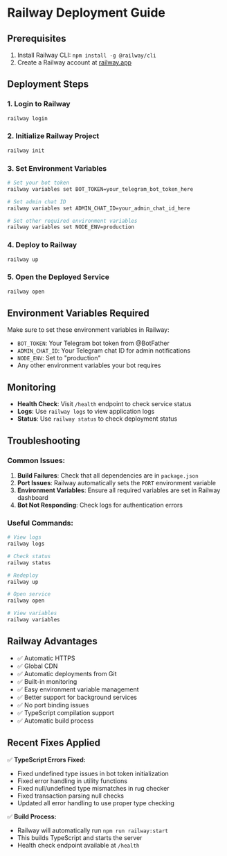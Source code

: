 # Railway Deployment Guide

## Prerequisites

1. Install Railway CLI: `npm install -g @railway/cli`
2. Create a Railway account at [railway.app](https://railway.app)

## Deployment Steps

### 1. Login to Railway

```bash
railway login
```

### 2. Initialize Railway Project

```bash
railway init
```

### 3. Set Environment Variables

```bash
# Set your bot token
railway variables set BOT_TOKEN=your_telegram_bot_token_here

# Set admin chat ID
railway variables set ADMIN_CHAT_ID=your_admin_chat_id_here

# Set other required environment variables
railway variables set NODE_ENV=production
```

### 4. Deploy to Railway

```bash
railway up
```

### 5. Open the Deployed Service

```bash
railway open
```

## Environment Variables Required

Make sure to set these environment variables in Railway:

- `BOT_TOKEN`: Your Telegram bot token from @BotFather
- `ADMIN_CHAT_ID`: Your Telegram chat ID for admin notifications
- `NODE_ENV`: Set to "production"
- Any other environment variables your bot requires

## Monitoring

- **Health Check**: Visit `/health` endpoint to check service status
- **Logs**: Use `railway logs` to view application logs
- **Status**: Use `railway status` to check deployment status

## Troubleshooting

### Common Issues:

1. **Build Failures**: Check that all dependencies are in `package.json`
2. **Port Issues**: Railway automatically sets the `PORT` environment variable
3. **Environment Variables**: Ensure all required variables are set in Railway dashboard
4. **Bot Not Responding**: Check logs for authentication errors

### Useful Commands:

```bash
# View logs
railway logs

# Check status
railway status

# Redeploy
railway up

# Open service
railway open

# View variables
railway variables
```

## Railway Advantages

- ✅ Automatic HTTPS
- ✅ Global CDN
- ✅ Automatic deployments from Git
- ✅ Built-in monitoring
- ✅ Easy environment variable management
- ✅ Better support for background services
- ✅ No port binding issues
- ✅ TypeScript compilation support
- ✅ Automatic build process

## Recent Fixes Applied

✅ **TypeScript Errors Fixed:**

- Fixed undefined type issues in bot token initialization
- Fixed error handling in utility functions
- Fixed null/undefined type mismatches in rug checker
- Fixed transaction parsing null checks
- Updated all error handling to use proper type checking

✅ **Build Process:**

- Railway will automatically run `npm run railway:start`
- This builds TypeScript and starts the server
- Health check endpoint available at `/health`

